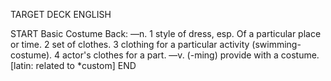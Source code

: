 TARGET DECK
ENGLISH

START
Basic
Costume
Back: —n. 1 style of dress, esp. Of a particular place or time. 2 set of clothes. 3 clothing for a particular activity (swimming-costume). 4 actor's clothes for a part. —v. (-ming) provide with a costume. [latin: related to *custom]
END
